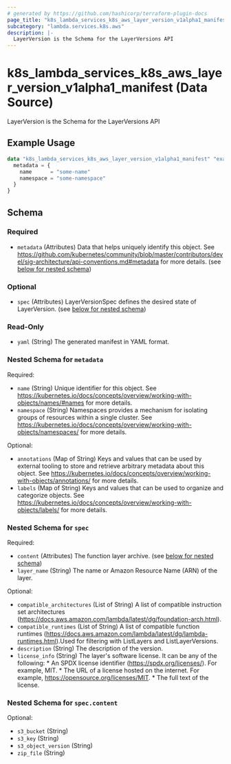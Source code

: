 ```yaml
---
# generated by https://github.com/hashicorp/terraform-plugin-docs
page_title: "k8s_lambda_services_k8s_aws_layer_version_v1alpha1_manifest Data Source - terraform-provider-k8s"
subcategory: "lambda.services.k8s.aws"
description: |-
  LayerVersion is the Schema for the LayerVersions API
---
```


# k8s_lambda_services_k8s_aws_layer_version_v1alpha1_manifest (Data Source)

LayerVersion is the Schema for the LayerVersions API

## Example Usage

```terraform
data "k8s_lambda_services_k8s_aws_layer_version_v1alpha1_manifest" "example" {
  metadata = {
    name      = "some-name"
    namespace = "some-namespace"
  }
}
```

<!-- schema generated by tfplugindocs -->
## Schema

### Required

- `metadata` (Attributes) Data that helps uniquely identify this object. See https://github.com/kubernetes/community/blob/master/contributors/devel/sig-architecture/api-conventions.md#metadata for more details. (see [below for nested schema](#nestedatt--metadata))

### Optional

- `spec` (Attributes) LayerVersionSpec defines the desired state of LayerVersion. (see [below for nested schema](#nestedatt--spec))

### Read-Only

- `yaml` (String) The generated manifest in YAML format.

<a id="nestedatt--metadata"></a>
### Nested Schema for `metadata`

Required:

- `name` (String) Unique identifier for this object. See https://kubernetes.io/docs/concepts/overview/working-with-objects/names/#names for more details.
- `namespace` (String) Namespaces provides a mechanism for isolating groups of resources within a single cluster. See https://kubernetes.io/docs/concepts/overview/working-with-objects/namespaces/ for more details.

Optional:

- `annotations` (Map of String) Keys and values that can be used by external tooling to store and retrieve arbitrary metadata about this object. See https://kubernetes.io/docs/concepts/overview/working-with-objects/annotations/ for more details.
- `labels` (Map of String) Keys and values that can be used to organize and categorize objects. See https://kubernetes.io/docs/concepts/overview/working-with-objects/labels/ for more details.


<a id="nestedatt--spec"></a>
### Nested Schema for `spec`

Required:

- `content` (Attributes) The function layer archive. (see [below for nested schema](#nestedatt--spec--content))
- `layer_name` (String) The name or Amazon Resource Name (ARN) of the layer.

Optional:

- `compatible_architectures` (List of String) A list of compatible instruction set architectures (https://docs.aws.amazon.com/lambda/latest/dg/foundation-arch.html).
- `compatible_runtimes` (List of String) A list of compatible function runtimes (https://docs.aws.amazon.com/lambda/latest/dg/lambda-runtimes.html).Used for filtering with ListLayers and ListLayerVersions.
- `description` (String) The description of the version.
- `license_info` (String) The layer's software license. It can be any of the following:   * An SPDX license identifier (https://spdx.org/licenses/). For example,   MIT.   * The URL of a license hosted on the internet. For example, https://opensource.org/licenses/MIT.   * The full text of the license.

<a id="nestedatt--spec--content"></a>
### Nested Schema for `spec.content`

Optional:

- `s3_bucket` (String)
- `s3_key` (String)
- `s3_object_version` (String)
- `zip_file` (String)
